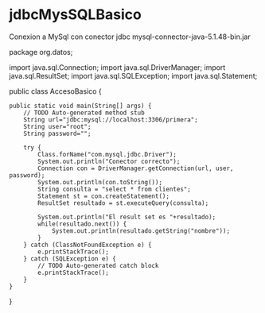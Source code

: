 # jdbcMysSQLBasico
Conexion a MySql con conector jdbc mysql-connector-java-5.1.48-bin.jar

package org.datos;

import java.sql.Connection;
import java.sql.DriverManager;
import java.sql.ResultSet;
import java.sql.SQLException;
import java.sql.Statement;

public class AccesoBasico {

	public static void main(String[] args) {
		// TODO Auto-generated method stub
		String url="jdbc:mysql://localhost:3306/primera";
		String user="root";
		String password="";
		
		try {
			Class.forName("com.mysql.jdbc.Driver");
			System.out.println("Conector correcto");
			Connection con = DriverManager.getConnection(url, user, password);
			System.out.println(con.toString());
			String consulta = "select * from clientes";
			Statement st = con.createStatement();
			ResultSet resultado = st.executeQuery(consulta);
			
			System.out.println("El result set es "+resultado);
			while(resultado.next()) {
				System.out.println(resultado.getString("nombre"));
			}
		} catch (ClassNotFoundException e) {
			e.printStackTrace();
		} catch (SQLException e) {
			// TODO Auto-generated catch block
			e.printStackTrace();
		}
	}

}
